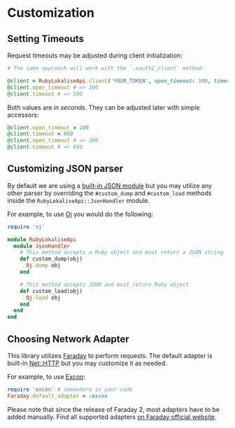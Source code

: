 # Customization

## Setting Timeouts

Request timeouts may be adjusted during client initialization:

```ruby
# The same approach will work with the `.oauth2_client` method:

@client = RubyLokaliseApi.client('YOUR_TOKEN', open_timeout: 100, timeout: 500)
@client.open_timeout # => 100
@client.timeout # => 500
```

Both values are in *seconds*. They can be adjusted later with simple accessors:

```ruby
@client.open_timeout = 200
@client.timeout = 600
@client.open_timeout # => 200
@client.timeout # => 600
```

## Customizing JSON parser

By default we are using a [built-in JSON module](https://ruby-doc.org/stdlib-2.0.0/libdoc/json/rdoc/JSON.html) but you may utilize any other parser by overriding the `#custom_dump` and `#custom_load` methods inside the `RubyLokaliseApi::JsonHandler` module.

For example, to use [Oj](https://github.com/ohler55/oj) you would do the following:

```ruby
require 'oj'

module RubyLokaliseApi
  module JsonHandler
    # This method accepts a Ruby object and must return a JSON string
    def custom_dump(obj)
      Oj.dump obj
    end

    # This method accepts JSON and must return Ruby object
    def custom_load(obj)
      Oj.load obj
    end
  end
end
```

## Choosing Network Adapter

This library utilizes [Faraday](https://lostisland.github.io/faraday) to perform requests. The default adapter is built-in [Net::HTTP](https://ruby-doc.org/stdlib-2.6.3/libdoc/net/http/rdoc/Net/HTTP.html) but you may customize it as needed.

For example, to use [Excon](https://github.com/excon/excon):

```ruby
require 'excon' # somewhere in your code
Faraday.default_adapter = :excon
```

Please note that since the release of Faraday 2, most adapters have to be added manually. Find all supported adapters [on Faraday official website](https://github.com/lostisland/awesome-faraday#adapters).
